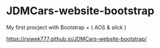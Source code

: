 # JDMCars-website-bootstrap
My first procject with Bootstrap + ( AOS & slick )

https://rsiwek777.github.io/JDMCars-website-bootstrap/
